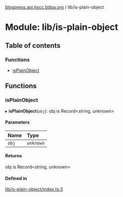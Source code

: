 [blogpress.api.hscc.bdpa.org](../README.md) / lib/is-plain-object

# Module: lib/is-plain-object

## Table of contents

### Functions

- [isPlainObject](lib_is_plain_object.md#isplainobject)

## Functions

### isPlainObject

▸ **isPlainObject**(`obj`): obj is Record<string, unknown\>

#### Parameters

| Name | Type |
| :------ | :------ |
| `obj` | `unknown` |

#### Returns

obj is Record<string, unknown\>

#### Defined in

[lib/is-plain-object/index.ts:3](https://github.com/nhscc/blogpress.api.hscc.bdpa.org/blob/742232e/lib/is-plain-object/index.ts#L3)
